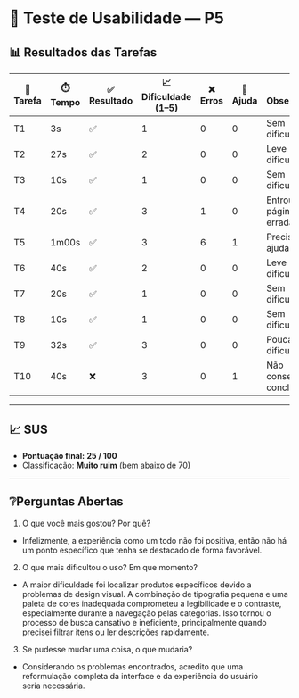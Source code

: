 # 👤 Teste de Usabilidade — P5 

## 📊 Resultados das Tarefas
| 📝 Tarefa | ⏱️ Tempo | ✅ Resultado | 📈 Dificuldade (1–5) | ❌ Erros | 🙋 Ajuda | 🔎 Observações |
|-----------|----------|--------------|----------------------|----------|----------|----------------|
| T1  | 3s   | ✅ | 1 | 0 | 0 | Sem dificuldades |
| T2  | 27s  | ✅ | 2 | 0 | 0 | Leve dificuldade |
| T3  | 10s  | ✅ | 1 | 0 | 0 | Sem dificuldades |
| T4  | 20s  | ✅ | 3 | 1 | 0 | Entrou em página errada |
| T5  | 1m00s| ✅ | 3 | 6 | 1 | Precisou de ajuda |
| T6  | 40s  | ✅ | 2 | 0 | 0 | Leve dificuldade |
| T7  | 20s  | ✅ | 1 | 0 | 0 | Sem dificuldades |
| T8  | 10s  | ✅ | 1 | 0 | 0 | Sem dificuldades |
| T9  | 32s  | ✅ | 3 | 0 | 0 | Pouca dificuldade |
| T10 | 40s  | ❌ | 3 | 0 | 1 | Não conseguiu concluir |

---

## 📈 SUS
- **Pontuação final:** **25 / 100**  
- Classificação: **Muito ruim** (bem abaixo de 70)

---

## ❔Perguntas Abertas
1. O que você mais gostou? Por quê?
- Infelizmente, a experiência como um todo não foi positiva, então não há um ponto específico que tenha se destacado de forma favorável.⁠ 
2. O que mais dificultou o uso? Em que momento?
- A maior dificuldade foi localizar produtos específicos devido a problemas de design visual. A combinação de tipografia pequena e uma paleta de cores inadequada comprometeu a legibilidade e o contraste, especialmente durante a navegação pelas categorias. Isso tornou o processo de busca cansativo e ineficiente, principalmente quando precisei filtrar itens ou ler descrições rapidamente.
3. Se pudesse mudar uma coisa, o que mudaria?
- Considerando os problemas encontrados, acredito que uma reformulação completa da interface e da experiência do usuário seria necessária.⁠
